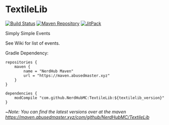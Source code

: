 # TextileLib
[![Build Status](https://travis-ci.com/NerdHubMC/TextileLib.svg?branch=master)](https://travis-ci.com/NerdHubMC/TextileLib "Travis Build Status") [![Maven Repository](https://img.shields.io/maven-metadata/v/https/maven.abusedmaster.xyz/com/github/NerdHubMC/TextileLib/maven-metadata.xml.svg)](https://maven.abusedmaster.xyz/com/github/NerdHubMC/TextileLib "NerdHubMC Maven") [![JitPack](https://jitpack.io/v/NerdHubMC/TextileLib.svg)](https://jitpack.io/#NerdHubMC/TextileLib "Jitpack Build Status")

Simply Simple Events

See Wiki for list of events.

Gradle Dependency:

```
repositories {
    maven {
        name = "NerdHub Maven"
        url = "https://maven.abusedmaster.xyz"
    }
}

dependencies {
    modCompile "com.github.NerdHubMC:TextileLib:${textilelib_version}"
}
```

~*Note: You can find the latest versions over at the maven *https://maven.abusedmaster.xyz/com/github/NerdHubMC/TextileLib**
